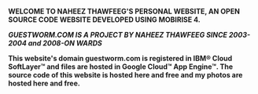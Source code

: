 **WELCOME TO NAHEEZ THAWFEEG'S PERSONAL WEBSITE, AN OPEN SOURCE CODE WEBSITE DEVELOPED USING MOBIRISE 4.**

 ***GUESTWORM.COM IS A PROJECT BY NAHEEZ THAWFEEG SINCE 2003-2004 and 2008-ON WARDS***

**This website's domain guestworm.com is registered in IBM® Cloud SoftLayer™ and files are hosted in Google Cloud™ App Engine™.
The source code of this website is hosted here and free and my photos are hosted here and free.**
